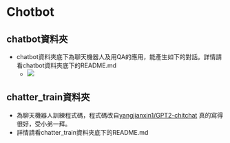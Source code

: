 # Chotbot


## chatbot資料夾
- chatbot資料夾底下為聊天機器人及用QA的應用，能產生如下的對話。詳情請看chatbot資料夾底下的README.md
  - ![](https://i.imgur.com/xEZhkrP.png)



##  chatter_train資料夾
- 為聊天機器人訓練程式碼，程式碼改自[yangjianxin1/GPT2-chitchat](https://github.com/yangjianxin1/GPT2-chitchat) 真的寫得很好，受小弟一拜。
- 詳情請看chatter_train資料夾底下的README.md




